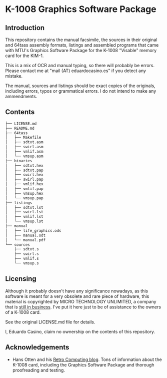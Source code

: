 # K-1008 Graphics Software Package

## Introduction

This repository contains the manual facsimile, the sources in their original and 64tass assembly formats, listings and assembled programs that came with MTU's Graphics Software Package for the K-1008 "Visable" memory card for the KIM-1.

This is a mix of OCR and manual typing, so there will probably be errors. Please contact me at "mail (AT) eduardocasino.es" if you detect any mistake.

The manual, sources and listings should be exact copies of the originals, including errors, typos or grammatical errors. I do not intend to make any ammendments.

## Contents

```bash
├── LICENSE.md
├── README.md
├── 64tass
│   ├── Makefile
│   ├── sdtxt.asm
│   ├── swirl.asm
│   ├── vmlif.asm
│   └── vmsup.asm
├── binaries
│   ├── sdtxt.hex
│   ├── sdtxt.pap
│   ├── swirl.hex
│   ├── swirl.pap
│   ├── vmlif.hex
│   ├── vmlif.pap
│   ├── vmsup.hex
│   └── vmsup.pap
├── listings
│   ├── sdtxt.lst
│   ├── swirl.lst
│   ├── vmlif.lst
│   └── vmsup.lst
├── manual
│   ├── life_graphics.ods
│   ├── manual.odt
│   └── manual.pdf
└── sources
    ├── sdtxt.s
    ├── swirl.s
    ├── vmlif.s
    └── vmsup.s
```

## Licensing

Although it probably doesn't have any significance nowadays, as this software is meant for a very obsolete and rare piece of hardware, this material is copyrighted by MICRO TECHNOLOGY UNLIMITED, a company that is [still in business](http://www.mtu.com/catalog/index.php). I've put it here just to be of assistance to the owners of a K-1008 card.

See the original LICENSE.md file for details.

I, Eduardo Casino, claim no ownership on the contents of this repository.

## Acknowledgements

* Hans Otten and his [Retro Computing blog](http://retro.hansotten.nl/). Tons of information about the K-1008 card, including the Graphics Software Package and thorough proofreading and testing.